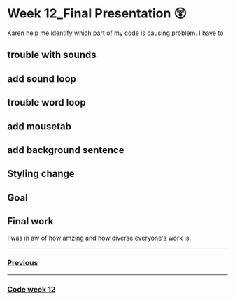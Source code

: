 # Week 12_Final Presentation :astonished:

Karen help me identify which part of my code is causing problem. I have to 

 

## trouble with sounds

## add sound loop

## trouble word loop

## add mousetab

## add background sentence

## Styling change

## Goal

## Final work



I was in aw of how amzing and how diverse everyone's work is. 


-------------------------------------------------
### [Previous](https://github.com/napasornc/c0dew0rd/tree/master/week%2011) 
-------------------------------------------------
### [Code week 12](https://github.com/napasornc/c0dew0rd/tree/master/processing/week%2012) 

